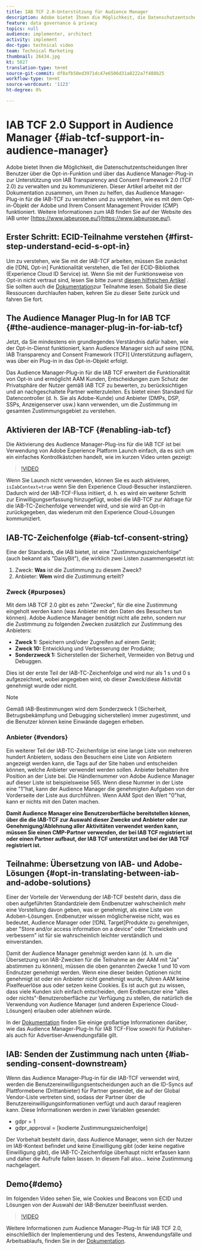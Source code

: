 ```yaml
---
title: IAB TCF 2.0-Unterstützung für Audience Manager
description: Adobe bietet Ihnen die Möglichkeit, die Datenschutzentscheidungen Ihrer Benutzer über die Opt-in-Funktion und über das Audience Manager-Plug-in zur Unterstützung von IAB Transparency and Consent Framework 2.0 (TCF 2.0) zu verwalten und zu kommunizieren. Dieser Artikel arbeitet mit der Dokumentation zusammen, um Ihnen zu helfen, das Audience Manager-Plug-in für die IAB-TCF zu verstehen und zu verstehen, wie es mit dem Opt-in-Objekt der Adobe und Ihrem Consent Management Provider (CMP) funktioniert.
feature: data governance & privacy
topics: null
audience: implementer, architect
activity: implement
doc-type: technical video
team: Technical Marketing
thumbnail: 26434.jpg
kt: 5027
translation-type: tm+mt
source-git-commit: df8afb50ed3971dc47e6506d31a8222a7f488b25
workflow-type: tm+mt
source-wordcount: '1123'
ht-degree: 0%

---
```



# IAB TCF 2.0 Support in Audience Manager {#iab-tcf-support-in-audience-manager}

Adobe bietet Ihnen die Möglichkeit, die Datenschutzentscheidungen Ihrer Benutzer über die Opt-in-Funktion und über das Audience Manager-Plug-in zur Unterstützung von IAB Transparency and Consent Framework 2.0 (TCF 2.0) zu verwalten und zu kommunizieren. Dieser Artikel arbeitet mit der Dokumentation zusammen, um Ihnen zu helfen, das Audience Manager-Plug-in für die IAB-TCF zu verstehen und zu verstehen, wie es mit dem Opt-in-Objekt der Adobe und Ihrem Consent Management Provider (CMP) funktioniert. Weitere Informationen zum IAB finden Sie auf der Website des IAB unter [https://www.iabeurope.eu/](https://www.iabeurope.eu/).

## Erster Schritt: ECID-Teilnahme verstehen {#first-step-understand-ecid-s-opt-in}

Um zu verstehen, wie Sie mit der IAB-TCF arbeiten, müssen Sie zunächst die [!DNL Opt-in] Funktionalität verstehen, die Teil der ECID-Bibliothek (Experience Cloud ID Service) ist. Wenn Sie mit der Funktionsweise von Opt-in nicht vertraut sind, lesen Sie bitte zuerst [diesen hilfreichen Artikel](https://docs.adobe.com/content/help/en/core-services-learn/tutorials/id-service/use-opt-in-to-control-experience-cloud-activities-based-on-user-consent.html) . Sie sollten auch die [Dokumentation](https://docs.adobe.com/content/help/de-DE/id-service/using/implementation/opt-in-service/optin-overview.html)zur Teilnahme lesen. Sobald Sie diese Ressourcen durchlaufen haben, kehren Sie zu dieser Seite zurück und fahren Sie fort.

## The Audience Manager Plug-In for IAB TCF {#the-audience-manager-plug-in-for-iab-tcf}

Jetzt, da Sie mindestens ein grundlegendes Verständnis dafür haben, wie der Opt-in-Dienst funktioniert, kann Audience Manager sich auf seine [!DNL IAB Transparency and Consent Framework (TCF)] Unterstützung auflagern, was über ein Plug-in in das Opt-in-Objekt erfolgt.

Das Audience Manager-Plug-in für die IAB TCF erweitert die Funktionalität von Opt-in und ermöglicht AAM Kunden, Entscheidungen zum Schutz der Privatsphäre der Nutzer gemäß IAB TCF zu bewerten, zu berücksichtigen und an nachgeschaltete Partner weiterzuleiten. Es bietet einen Standard für Datencontroller (d. h. Sie als Adobe-Kunde) und Anbieter (DMPs, DSP, SSPs, Anzeigenserver usw.) kann verwenden, um die Zustimmung im gesamten Zustimmungsgebiet zu verstehen.

## Aktivieren der IAB-TCF {#enabling-iab-tcf}

Die Aktivierung des Audience Manager-Plug-ins für die IAB TCF ist bei Verwendung von Adobe Experience Platform Launch einfach, da es sich um ein einfaches Kontrollkästchen handelt, wie im kurzen Video unten gezeigt:

>[!VIDEO](https://video.tv.adobe.com/v/26433/?quality=12)

Wenn Sie Launch nicht verwenden, können Sie es auch aktivieren, `isIabContext=true` wenn Sie den Experience Cloud-Besucher instanziieren. Dadurch wird der IAB-TCF-Fluss initiiert, d. h. es wird ein weiterer Schritt zur Einwilligungserfassung hinzugefügt, wobei die IAB-TCF zur Abfrage für die IAB-TC-Zeichenfolge verwendet wird, und sie wird an Opt-in zurückgegeben, das wiederum mit den Experience Cloud-Lösungen kommuniziert.

## IAB-TC-Zeichenfolge {#iab-tcf-consent-string}

Eine der Standards, die IAB bietet, ist eine &quot;Zustimmungszeichenfolge&quot; (auch bekannt als &quot;DaisyBit&quot;), die wirklich zwei Listen zusammengesetzt ist:

1. Zweck: **Was** ist die Zustimmung zu diesem Zweck?
1. Anbieter: **Wem** wird die Zustimmung erteilt?

### Zweck {#purposes}

Mit dem IAB TCF 2.0 gibt es zehn &quot;Zwecke&quot;, für die eine Zustimmung eingeholt werden kann (was Anbieter mit den Daten des Besuchers tun können). Adobe Audience Manager benötigt nicht alle zehn, sondern nur die Zustimmung zu folgenden Zwecken zusätzlich zur Zustimmung des Anbieters:

* **Zweck 1:** Speichern und/oder Zugreifen auf einem Gerät;
* **Zweck 10:** Entwicklung und Verbesserung der Produkte;
* **Sonderzweck 1:** Sicherstellen der Sicherheit, Vermeiden von Betrug und Debuggen.

Dies ist der erste Teil der IAB-TC-Zeichenfolge und wird nur als 1 s und 0 s aufgezeichnet, wobei angegeben wird, ob dieser Zweck/diese Aktivität genehmigt wurde oder nicht.

>[!NOTE]
>
>Gemäß IAB-Bestimmungen wird dem Sonderzweck 1 (Sicherheit, Betrugsbekämpfung und Debugging sicherstellen) immer zugestimmt, und die Benutzer können keine Einwände dagegen erheben.

### Anbieter {#vendors}

Ein weiterer Teil der IAB-TC-Zeichenfolge ist eine lange Liste von mehreren hundert Anbietern, sodass den Besuchern eine Liste von Anbietern angezeigt werden kann, die Tags auf der Site haben und entscheiden können, welche Anbieter verwendet werden sollen. Anbieter behalten ihre Position an der Liste bei. Die Händlernummer von Adobe Audience Manager auf dieser Liste ist beispielsweise 565. Wenn diese Nummer in der Liste eine &quot;1&quot;hat, kann der Audience Manager die genehmigten Aufgaben von der Vorderseite der Liste aus durchführen. Wenn AAM Spot den Wert &quot;0&quot;hat, kann er nichts mit den Daten machen.

**Damit Audience Manager eine Benutzeroberfläche bereitstellen können, über die die IAB-TCF zur Auswahl dieser Zwecke und Anbieter oder zur Genehmigung/Ablehnung aller Aktivitäten verwendet werden kann, müssen Sie einen CMP-Partner verwenden, der bei IAB TCF registriert ist oder einen Partner aufbaut, der IAB TCF unterstützt und bei der IAB TCF registriert ist.**

## Teilnahme: Übersetzung von IAB- und Adobe-Lösungen {#opt-in-translating-between-iab-and-adobe-solutions}

Einer der Vorteile der Verwendung der IAB-TCF besteht darin, dass die oben aufgeführten Standardziele dem Endbenutzer wahrscheinlich mehr eine Vorstellung davon geben, was er genehmigt, als eine Liste von Adoben-Lösungen. Endbenutzer wissen möglicherweise nicht, was es bedeutet, Audience Manager oder [!DNL Target]Produkte zu genehmigen, aber &quot;Store and/or access information on a device&quot; oder &quot;Entwickeln und verbessern&quot; ist für sie wahrscheinlich leichter verständlich und einverstanden.

Damit der Audience Manager genehmigt werden kann (d. h. um die Übersetzung von IAB-Zwecken für die Teilnahme an der AAM mit &quot;Ja&quot; abstimmen zu können), müssen die oben genannten Zwecke 1 und 10 vom Endnutzer genehmigt werden. Wenn eine dieser beiden Optionen nicht genehmigt ist oder ein Anbieter nicht genehmigt wurde, führen AAM keine Pixelfeuerlöse aus oder setzen keine Cookies. Es ist auch gut zu wissen, dass viele Kunden sich einfach entscheiden, dem Endbenutzer eine &quot;alles oder nichts&quot;-Benutzeroberfläche zur Verfügung zu stellen, die natürlich die Verwendung von Audience Manager (und anderen Experience Cloud-Lösungen) erlauben oder ablehnen würde.

In der [Dokumentation](https://marketing.adobe.com/resources/help/en_US/aam/aam-iab-plugin.html) finden Sie einige großartige Informationen darüber, wie das Audience Manager-Plug-In für IAB TCF-Flow sowohl für Publisher- als auch für Advertiser-Anwendungsfälle gilt.

## IAB: Senden der Zustimmung nach unten {#iab-sending-consent-downstream}

Wenn das Audience Manager-Plug-in für die IAB-TCF verwendet wird, werden die Benutzereinwilligungsentscheidungen auch an die ID-Syncs auf Plattformebene (Drittanbieter) für Partner gesendet, die auf der Global Vendor-Liste vertreten sind, sodass der Partner über die Benutzereinwilligungsinformationen verfügt und auch darauf reagieren kann. Diese Informationen werden in zwei Variablen gesendet:

* gdpr = 1
* gdpr_approval = [kodierte Zustimmungszeichenfolge]

Der Vorbehalt besteht darin, dass Audience Manager, wenn sich der Nutzer im IAB-Kontext befindet und keine Einwilligung gibt (oder keine negative Einwilligung gibt), die IAB-TC-Zeichenfolge überhaupt nicht erfassen kann und daher die Aufrufe fallen lassen. In diesem Fall also... keine Zustimmung nachgelagert.

## Demo{#demo}

Im folgenden Video sehen Sie, wie Cookies und Beacons von ECID und Lösungen von der Auswahl der IAB-Benutzer beeinflusst werden.

>[!VIDEO](https://video.tv.adobe.com/v/26434/?quality=12)

Weitere Informationen zum Audience Manager-Plug-In für IAB TCF 2.0, einschließlich der Implementierung und des Testens, Anwendungsfälle und Arbeitsablaufs, finden Sie in der [Dokumentation](https://docs.adobe.com/content/help/en/audience-manager/user-guide/overview/data-privacy/consent-management/aam-iab-plugin.html).
